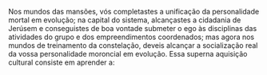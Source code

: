 ﻿Nos mundos das mansões, vós completastes a unificação da personalidade mortal em evolução; na capital do sistema, alcançastes a cidadania de Jerúsem e conseguistes de boa vontade submeter o ego às disciplinas das atividades do grupo e dos empreendimentos coordenados; mas agora nos mundos de treinamento da constelação, deveis alcançar a socialização real da vossa personalidade moroncial em evolução. Essa superna aquisição cultural consiste em aprender a: